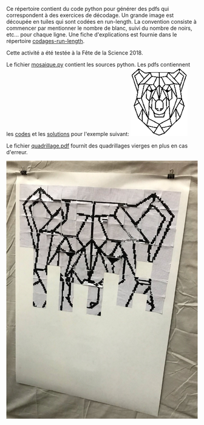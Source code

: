 Ce répertoire contient du code python pour générer des pdfs qui 
correspondent à des exercices de décodage.
Un grande image est découpée en tuiles qui sont codées en run-length.
La convention consiste à commencer par mentionner le nombre de blanc, suivi du nombre de noirs, etc... pour chaque ligne.
Une fiche d'explications est fournie dans le répertoire [codages-run-length](../codages-run-length).

Cette activité a été testée à la Fête de la Science 2018.

Le fichier [mosaique.py](mosaique.py) contient les sources python.
Les pdfs contiennent les [codes](ours-aime-science_codes.pdf) et les [solutions](ours-aime-science_solutions.pdf) pour l'exemple suivant:
![Ours](ours.png "Ours")

Le fichier [quadrillage.pdf](quadrillage.pdf) fournit des quadrillages vierges en plus en cas d'erreur.

![Le résultat en photo](IMG_3030.jpg "Le résultat")
